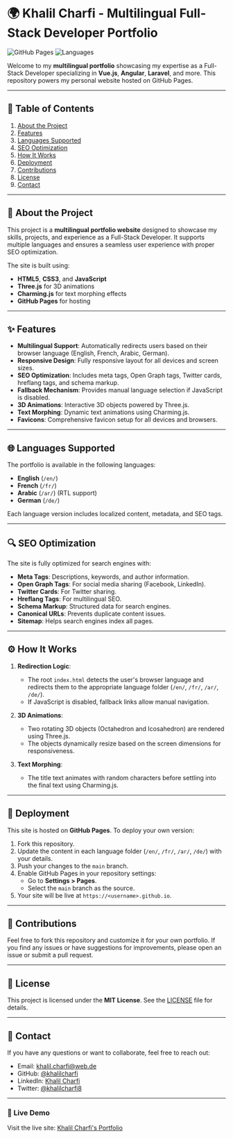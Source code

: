 # 🌍 Khalil Charfi - Multilingual Full-Stack Developer Portfolio

![GitHub Pages](https://img.shields.io/badge/GitHub%20Pages-Live-brightgreen) ![Languages](https://img.shields.io/badge/Languages-EN%2C%20FR%2C%20AR%2C%20DE-blue)

Welcome to my **multilingual portfolio** showcasing my expertise as a Full-Stack Developer specializing in **Vue.js**, **Angular**, **Laravel**, and more. This repository powers my personal website hosted on GitHub Pages.

---

## 📌 Table of Contents

1. [About the Project](#about-the-project)
2. [Features](#features)
3. [Languages Supported](#languages-supported)
4. [SEO Optimization](#seo-optimization)
5. [How It Works](#how-it-works)
6. [Deployment](#deployment)
7. [Contributions](#contributions)
8. [License](#license)
9. [Contact](#contact)

---

## 🌟 About the Project

This project is a **multilingual portfolio website** designed to showcase my skills, projects, and experience as a Full-Stack Developer. It supports multiple languages and ensures a seamless user experience with proper SEO optimization.

The site is built using:
- **HTML5**, **CSS3**, and **JavaScript**
- **Three.js** for 3D animations
- **Charming.js** for text morphing effects
- **GitHub Pages** for hosting

---

## ✨ Features

- **Multilingual Support**: Automatically redirects users based on their browser language (English, French, Arabic, German).
- **Responsive Design**: Fully responsive layout for all devices and screen sizes.
- **SEO Optimization**: Includes meta tags, Open Graph tags, Twitter cards, hreflang tags, and schema markup.
- **Fallback Mechanism**: Provides manual language selection if JavaScript is disabled.
- **3D Animations**: Interactive 3D objects powered by Three.js.
- **Text Morphing**: Dynamic text animations using Charming.js.
- **Favicons**: Comprehensive favicon setup for all devices and browsers.

---

## 🌐 Languages Supported

The portfolio is available in the following languages:
- **English** (`/en/`)
- **French** (`/fr/`)
- **Arabic** (`/ar/`) (RTL support)
- **German** (`/de/`)

Each language version includes localized content, metadata, and SEO tags.

---

## 🔍 SEO Optimization

The site is fully optimized for search engines with:
- **Meta Tags**: Descriptions, keywords, and author information.
- **Open Graph Tags**: For social media sharing (Facebook, LinkedIn).
- **Twitter Cards**: For Twitter sharing.
- **Hreflang Tags**: For multilingual SEO.
- **Schema Markup**: Structured data for search engines.
- **Canonical URLs**: Prevents duplicate content issues.
- **Sitemap**: Helps search engines index all pages.

---

## ⚙️ How It Works

1. **Redirection Logic**:
   - The root `index.html` detects the user's browser language and redirects them to the appropriate language folder (`/en/`, `/fr/`, `/ar/`, `/de/`).
   - If JavaScript is disabled, fallback links allow manual navigation.

2. **3D Animations**:
   - Two rotating 3D objects (Octahedron and Icosahedron) are rendered using Three.js.
   - The objects dynamically resize based on the screen dimensions for responsiveness.

3. **Text Morphing**:
   - The title text animates with random characters before settling into the final text using Charming.js.

---

## 🚀 Deployment

This site is hosted on **GitHub Pages**. To deploy your own version:
1. Fork this repository.
2. Update the content in each language folder (`/en/`, `/fr/`, `/ar/`, `/de/`) with your details.
3. Push your changes to the `main` branch.
4. Enable GitHub Pages in your repository settings:
   - Go to **Settings > Pages**.
   - Select the `main` branch as the source.
5. Your site will be live at `https://<username>.github.io`.

---

## 🤝 Contributions

Feel free to fork this repository and customize it for your own portfolio. If you find any issues or have suggestions for improvements, please open an issue or submit a pull request.

---

## 📜 License

This project is licensed under the **MIT License**. See the [LICENSE](LICENSE) file for details.

---

## 📧 Contact

If you have any questions or want to collaborate, feel free to reach out:

- Email: khalil.charfi@web.de
- GitHub: [@khalilcharfi](https://github.com/khalilcharfi)
- LinkedIn: [Khalil Charfi](https://www.linkedin.com/in/khalil-charfi)
- Twitter: [@khalilcharfi8](https://twitter.com/khalilcharfi8)

---

### 🌟 Live Demo

Visit the live site: [Khalil Charfi's Portfolio](https://khalilcharfi.github.io)
